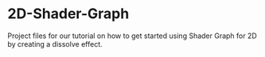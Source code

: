 # 2D-Shader-Graph
Project files for our tutorial on how to get started using Shader Graph for 2D by creating a dissolve effect.
